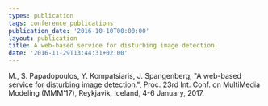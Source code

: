 ```yaml
---
types: publication
tags: conference_publications
publication_date: '2016-10-10T00:00:00'
layout: publication
title: A web-based service for disturbing image detection.
date: '2016-11-29T13:44:31+02:00'
---
```

<p>M., S. Papadopoulos, Y. Kompatsiaris, J. Spangenberg, "A web-based service for disturbing image detection.", Proc. 23rd Int. Conf. on MultiMedia Modeling (MMM'17), Reykjavik, Iceland, 4-6 January, 2017.</p>
